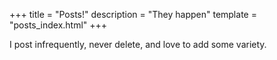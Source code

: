 +++
title = "Posts!"
description = "They happen"
template = "posts_index.html"
+++

I post infrequently, never delete, and love to add some variety.
